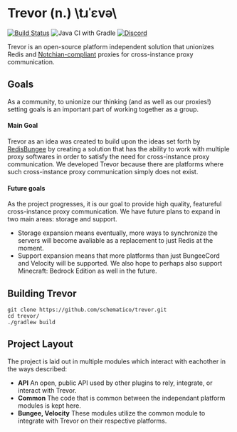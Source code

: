 # Trevor (n.) \tɹˈɛvə\
[![Build Status](https://ci.schemati.co/buildStatus/icon?job=trevor)](https://ci.schemati.co/job/trevor/)
![Java CI with Gradle](https://github.com/schematico/trevor/workflows/Java%20CI%20with%20Gradle/badge.svg)
[![Discord](https://img.shields.io/discord/548983491157819413.svg?logo=discord&label=)](https://discord.gg/7AEgrbE)

Trevor is an open-source platform independent solution that unionizes Redis and [Notchian-compliant](https://www.spigotmc.org/threads/what-is-notchian.156265/#post-1659509) proxies for cross-instance proxy communication.

## Goals
As a community, to unionize our thinking (and as well as our proxies!) setting goals is an important part of working together as a group.

#### Main Goal
Trevor as an idea was created to build upon the ideas set forth by [RedisBungee](https://github.com/minecrafter/RedisBungee) by creating a solution that has the ability to work with multiple proxy softwares in order to satisfy the need for cross-instance proxy communication. We developed Trevor because there are platforms where such cross-instance proxy communication simply does not exist.

#### Future goals
As the project progresses, it is our goal to provide high quality, featureful cross-instance proxy communication. We have future plans to expand in two main areas: storage and support. 

* Storage expansion means eventually, more ways to synchronize the servers will become avaliable as a replacement to just Redis at the moment. 
* Support expansion means that more platforms than just BungeeCord and Velocity will be supported. We also hope to perhaps also support Minecraft: Bedrock Edition as well in the future.

## Building Trevor
```
git clone https://github.com/schematico/trevor.git
cd trevor/
./gradlew build
```

## Project Layout
The project is laid out in multiple modules which interact with eachother in the ways described:

* **API** An open, public API used by other plugins to rely, integrate, or interact with Trevor.
* **Common** The code that is common between the independant platform modules is kept here.
* **Bungee, Velocity** These modules utilize the common module to integrate with Trevor on their respective platforms.
